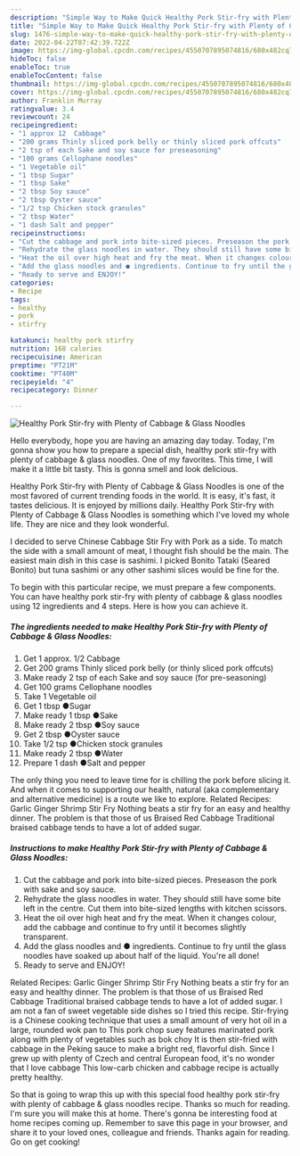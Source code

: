 ```yaml
---
description: "Simple Way to Make Quick Healthy Pork Stir-fry with Plenty of Cabbage &amp;amp; Glass Noodles"
title: "Simple Way to Make Quick Healthy Pork Stir-fry with Plenty of Cabbage &amp;amp; Glass Noodles"
slug: 1476-simple-way-to-make-quick-healthy-pork-stir-fry-with-plenty-of-cabbage-and-amp-glass-noodles
date: 2022-04-22T07:42:39.722Z
image: https://img-global.cpcdn.com/recipes/4550707895074816/680x482cq70/healthy-pork-stir-fry-with-plenty-of-cabbage-glass-noodles-recipe-main-photo.jpg
hideToc: false
enableToc: true
enableTocContent: false
thumbnail: https://img-global.cpcdn.com/recipes/4550707895074816/680x482cq70/healthy-pork-stir-fry-with-plenty-of-cabbage-glass-noodles-recipe-main-photo.jpg
cover: https://img-global.cpcdn.com/recipes/4550707895074816/680x482cq70/healthy-pork-stir-fry-with-plenty-of-cabbage-glass-noodles-recipe-main-photo.jpg
author: Franklin Murray
ratingvalue: 3.4
reviewcount: 24
recipeingredient:
- "1 approx 12  Cabbage"
- "200 grams Thinly sliced pork belly or thinly sliced pork offcuts"
- "2 tsp of each Sake and soy sauce for preseasoning"
- "100 grams Cellophane noodles"
- "1 Vegetable oil"
- "1 tbsp Sugar"
- "1 tbsp Sake"
- "2 tbsp Soy sauce"
- "2 tbsp Oyster sauce"
- "1/2 tsp Chicken stock granules"
- "2 tbsp Water"
- "1 dash Salt and pepper"
recipeinstructions:
- "Cut the cabbage and pork into bite-sized pieces. Preseason the pork with sake and soy sauce."
- "Rehydrate the glass noodles in water. They should still have some bite left in the centre. Cut them into bite-sized lengths with kitchen scissors."
- "Heat the oil over high heat and fry the meat. When it changes colour, add the cabbage and continue to fry until it becomes slightly transparent."
- "Add the glass noodles and ● ingredients. Continue to fry until the glass noodles have soaked up about half of the liquid. You&#39;re all done!"
- "Ready to serve and ENJOY!"
categories:
- Recipe
tags:
- healthy
- pork
- stirfry

katakunci: healthy pork stirfry 
nutrition: 168 calories
recipecuisine: American
preptime: "PT21M"
cooktime: "PT40M"
recipeyield: "4"
recipecategory: Dinner

---
```



![Healthy Pork Stir-fry with Plenty of Cabbage &amp; Glass Noodles](https://img-global.cpcdn.com/recipes/4550707895074816/680x482cq70/healthy-pork-stir-fry-with-plenty-of-cabbage-glass-noodles-recipe-main-photo.jpg)

Hello everybody, hope you are having an amazing day today. Today, I'm gonna show you how to prepare a special dish, healthy pork stir-fry with plenty of cabbage &amp; glass noodles. One of my favorites. This time, I will make it a little bit tasty. This is gonna smell and look delicious.

Healthy Pork Stir-fry with Plenty of Cabbage &amp; Glass Noodles is one of the most favored of current trending foods in the world. It is easy, it's fast, it tastes delicious. It is enjoyed by millions daily. Healthy Pork Stir-fry with Plenty of Cabbage &amp; Glass Noodles is something which I've loved my whole life. They are nice and they look wonderful.

I decided to serve Chinese Cabbage Stir Fry with Pork as a side. To match the side with a small amount of meat, I thought fish should be the main. The easiest main dish in this case is sashimi. I picked Bonito Tataki (Seared Bonito) but tuna sashimi or any other sashimi slices would be fine for the.


To begin with this particular recipe, we must prepare a few components. You can have healthy pork stir-fry with plenty of cabbage &amp; glass noodles using 12 ingredients and 4 steps. Here is how you can achieve it.

<!--inarticleads1-->

##### The ingredients needed to make Healthy Pork Stir-fry with Plenty of Cabbage &amp; Glass Noodles:

1. Get 1 approx. 1/2  Cabbage
1. Get 200 grams Thinly sliced pork belly (or thinly sliced pork offcuts)
1. Make ready 2 tsp of each Sake and soy sauce (for pre-seasoning)
1. Get 100 grams Cellophane noodles
1. Take 1 Vegetable oil
1. Get 1 tbsp ●Sugar
1. Make ready 1 tbsp ●Sake
1. Make ready 2 tbsp ●Soy sauce
1. Get 2 tbsp ●Oyster sauce
1. Take 1/2 tsp ●Chicken stock granules
1. Make ready 2 tbsp ●Water
1. Prepare 1 dash ●Salt and pepper


The only thing you need to leave time for is chilling the pork before slicing it. And when it comes to supporting our health, natural (aka complementary and alternative medicine) is a route we like to explore. Related Recipes: Garlic Ginger Shrimp Stir Fry Nothing beats a stir fry for an easy and healthy dinner. The problem is that those of us Braised Red Cabbage Traditional braised cabbage tends to have a lot of added sugar. 

<!--inarticleads2-->

##### Instructions to make Healthy Pork Stir-fry with Plenty of Cabbage &amp; Glass Noodles:

1. Cut the cabbage and pork into bite-sized pieces. Preseason the pork with sake and soy sauce.
1. Rehydrate the glass noodles in water. They should still have some bite left in the centre. Cut them into bite-sized lengths with kitchen scissors.
1. Heat the oil over high heat and fry the meat. When it changes colour, add the cabbage and continue to fry until it becomes slightly transparent.
1. Add the glass noodles and ● ingredients. Continue to fry until the glass noodles have soaked up about half of the liquid. You&#39;re all done!
1. Ready to serve and ENJOY!

Related Recipes: Garlic Ginger Shrimp Stir Fry Nothing beats a stir fry for an easy and healthy dinner. The problem is that those of us Braised Red Cabbage Traditional braised cabbage tends to have a lot of added sugar. I am not a fan of sweet vegetable side dishes so I tried this recipe. Stir-frying is a Chinese cooking technique that uses a small amount of very hot oil in a large, rounded wok pan to This pork chop suey features marinated pork along with plenty of vegetables such as bok choy It is then stir-fried with cabbage in the Peking sauce to make a bright red, flavorful dish. Since I grew up with plenty of Czech and central European food, it&#39;s no wonder that I love cabbage This low-carb chicken and cabbage recipe is actually pretty healthy. 

So that is going to wrap this up with this special food healthy pork stir-fry with plenty of cabbage &amp; glass noodles recipe. Thanks so much for reading. I'm sure you will make this at home. There's gonna be interesting food at home recipes coming up. Remember to save this page in your browser, and share it to your loved ones, colleague and friends. Thanks again for reading. Go on get cooking!
